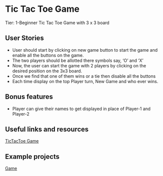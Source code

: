 # Tic Tac Toe Game

Tier: 1-Beginner
Tic Tac Toe Game with 3 x 3 board

## User Stories

-   User should start by clicking on new game button to start the game and enable all the buttons on the game.
-  The two players should be allotted there symbols say, ‘O’ and ‘X’
-   Now, the user can start the game with 2 players by clicking on the desired position on the 3x3 board.
-   Once we find that one of them wins or a tie then disable all the buttons
-   Each time display on the top Player turn, New Game and who ever wins.

## Bonus features

-   Player can give their names to get displayed in place of Player-1 and Player-2 

## Useful links and resources

[TicTacToe Game](https://en.wikipedia.org/wiki/Tic-tac-toe)

## Example projects

[Game](https://playtictactoe.org/)

